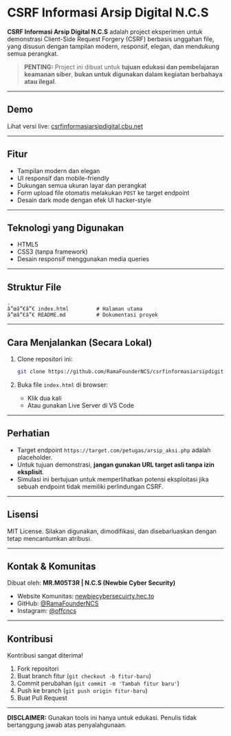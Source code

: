 
# CSRF Informasi Arsip Digital N.C.S

**CSRF Informasi Arsip Digital N.C.S** adalah project eksperimen untuk demonstrasi Client-Side Request Forgery (CSRF) berbasis unggahan file, yang disusun dengan tampilan modern, responsif, elegan, dan mendukung semua perangkat.

> **PENTING:** Project ini dibuat untuk **tujuan edukasi dan pembelajaran keamanan siber**, **bukan untuk digunakan dalam kegiatan berbahaya atau ilegal**.

---

## Demo
Lihat versi live: [csrfinformasiarsipdigital.cbu.net](https://csrfinformasiarsipdigital.cbu.net)

---

## Fitur

- Tampilan modern dan elegan
- UI responsif dan mobile-friendly
- Dukungan semua ukuran layar dan perangkat
- Form upload file otomatis melakukan `POST` ke target endpoint
- Desain dark mode dengan efek UI hacker-style

---

## Teknologi yang Digunakan

- HTML5
- CSS3 (tanpa framework)
- Desain responsif menggunakan media queries

---

## Struktur File

```
.
â”œâ”€â”€ index.html         # Halaman utama
â”œâ”€â”€ README.md          # Dokumentasi proyek
```

---

## Cara Menjalankan (Secara Lokal)

1. Clone repositori ini:
   ```bash
   git clone https://github.com/RamaFounderNCS/csrfinformasiarsipdigital.cbu.net.git
   ```

2. Buka file `index.html` di browser:
   - Klik dua kali
   - Atau gunakan Live Server di VS Code

---

## Perhatian

- Target endpoint `https://target.com/petugas/arsip_aksi.php` adalah placeholder.
- Untuk tujuan demonstrasi, **jangan gunakan URL target asli tanpa izin eksplisit**.
- Simulasi ini bertujuan untuk memperlihatkan potensi eksploitasi jika sebuah endpoint tidak memiliki perlindungan CSRF.

---

## Lisensi

MIT License. Silakan digunakan, dimodifikasi, dan disebarluaskan dengan tetap mencantumkan atribusi.

---

## Kontak & Komunitas

Dibuat oleh: **MR.M05T3R | N.C.S (Newbie Cyber Security)**

- Website Komunitas: [newbiecybersecuirty.hec.to](https://newbiecybersecuirty.hec.to/)
- GitHub: [@RamaFounderNCS](https://github.com/RamaFounderNCS)
- Instagram: [@offcncs](https://www.instagram.com/offcncs)

---

## Kontribusi

Kontribusi sangat diterima!

1. Fork repositori
2. Buat branch fitur (`git checkout -b fitur-baru`)
3. Commit perubahan (`git commit -m 'Tambah fitur baru'`)
4. Push ke branch (`git push origin fitur-baru`)
5. Buat Pull Request

---

**DISCLAIMER:** Gunakan tools ini hanya untuk edukasi. Penulis tidak bertanggung jawab atas penyalahgunaan.
